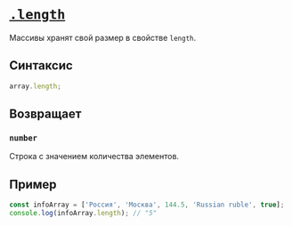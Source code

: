 # [`.length`](../index.md)

Массивы хранят свой размер в свойстве `length`.

## Синтаксис

```js
array.length;
```

## Возвращает

### `number`

Строка с значением количества элементов.

## Пример

```js
const infoArray = ['Россия', 'Москва', 144.5, 'Russian ruble', true];
console.log(infoArray.length); // "5"
```

